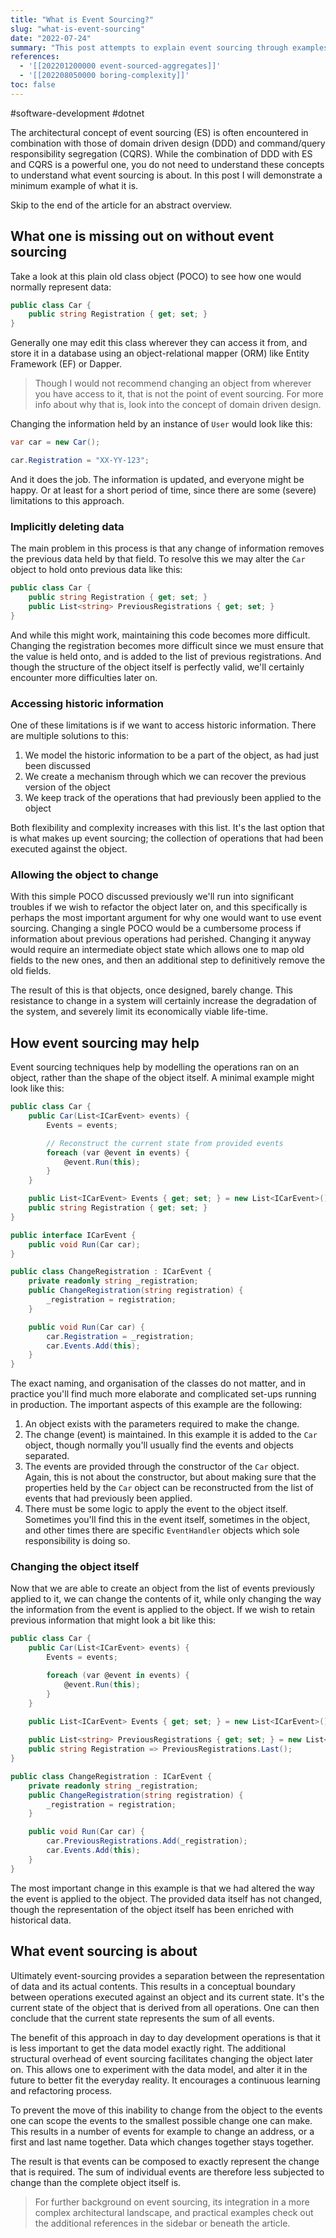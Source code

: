 ```yaml
---
title: "What is Event Sourcing?"
slug: "what-is-event-sourcing"
date: "2022-07-24"
summary: "This post attempts to explain event sourcing through examples showing what it is and what it is not, while highlighting some of the strengths and reasons for using it."
references: 
  - '[[202201200000 event-sourced-aggregates]]'
  - '[[202208050000 boring-complexity]]'
toc: false
---
```


#software-development #dotnet

The architectural concept of event sourcing (ES) is often encountered in combination with those of domain driven design (DDD) and command/query responsibility segregation (CQRS). While the combination of DDD with ES and CQRS is a powerful one, you do not need to understand these concepts to understand what event sourcing is about. In this post I will demonstrate a minimum example of what it is.

Skip to the end of the article for an abstract overview.

## What one is missing out on without event sourcing
Take a look at this plain old class object (POCO) to see how one would normally represent data:

```csharp
public class Car {
    public string Registration { get; set; }
}
```

Generally one may edit this class wherever they can access it from, and store it in a database using an object-relational mapper (ORM) like Entity Framework (EF) or Dapper.

> Though I would not recommend changing an object from wherever you have access to it, that is not the point of event sourcing. For more info about why that is, look into the concept of domain driven design.

Changing the information held by an instance of `User` would look like this:

```csharp
var car = new Car();

car.Registration = "XX-YY-123";
```

And it does the job. The information is updated, and everyone might be happy. Or at least for a short period of time, since there are some (severe) limitations to this approach.

### Implicitly deleting data
The main problem in this process is that any change of information removes the previous data held by that field. To resolve this we may alter the `Car` object to hold onto previous data like this:

```csharp
public class Car {
    public string Registration { get; set; }
    public List<string> PreviousRegistrations { get; set; }
}
```

And while this might work, maintaining this code becomes more difficult. Changing the registration becomes more difficult since we must ensure that the value is held onto, and is added to the list of previous registrations. And though the structure of the object itself is perfectly valid, we'll certainly encounter more difficulties later on.

### Accessing historic information
One of these limitations is if we want to access historic information. There are multiple solutions to this:

1. We model the historic information to be a part of the object, as had just been discussed
2. We create a mechanism through which we can recover the previous version of the object
3. We keep track of the operations that had previously been applied to the object

Both flexibility and complexity increases with this list. It's the last option that is what makes up event sourcing; the collection of operations that had been executed against the object.

### Allowing the object to change
With this simple POCO discussed previously we'll run into significant troubles if we wish to refactor the object later on, and this specifically is perhaps the most important argument for why one would want to use event sourcing. Changing a single POCO would be a cumbersome process if information about previous operations had perished. Changing it anyway would require an intermediate object state which allows one to map old fields to the new ones, and then an additional step to definitively remove the old fields.

The result of this is that objects, once designed, barely change. This resistance to change in a system will certainly increase the degradation of the system, and severely limit its economically viable life-time.

## How event sourcing may help
Event sourcing techniques help by modelling the operations ran on an object, rather than the shape of the object itself. A minimal example might look like this:

```csharp
public class Car {
    public Car(List<ICarEvent> events) {
        Events = events;

        // Reconstruct the current state from provided events
        foreach (var @event in events) {
            @event.Run(this);
        }
    }

    public List<ICarEvent> Events { get; set; } = new List<ICarEvent>();
    public string Registration { get; set; }
}

public interface ICarEvent {
    public void Run(Car car);
}

public class ChangeRegistration : ICarEvent {
    private readonly string _registration;
    public ChangeRegistration(string registration) {
        _registration = registration;
    }

    public void Run(Car car) {
        car.Registration = _registration;
        car.Events.Add(this);
    }
}
```

The exact naming, and organisation of the classes do not matter, and in practice you'll find much more elaborate and complicated set-ups running in production. The important aspects of this example are the following:

1. An object exists with the parameters required to make the change.
2. The change (event) is maintained. In this example it is added to the `Car` object, though normally you'll usually find the events and objects separated.
3. The events are provided through the constructor of the `Car` object. Again, this is not about the constructor, but about making sure that the properties held by the `Car` object can be reconstructed from the list of events that had previously been applied.
4. There must be some logic to apply the event to the object itself. Sometimes you'll find this in the event itself, sometimes in the object, and other times there are specific `EventHandler` objects which sole responsibility is doing so.

### Changing the object itself
Now that we are able to create an object from the list of events previously applied to it, we can change the contents of it, while only changing the way the information from the event is applied to the object. If we wish to retain previous information that might look a bit like this:

```csharp
public class Car {
    public Car(List<ICarEvent> events) {
        Events = events;

        foreach (var @event in events) {
            @event.Run(this);
        }
    }

    public List<ICarEvent> Events { get; set; } = new List<ICarEvent>();
    
    public List<string> PreviousRegistrations { get; set; } = new List<string>();
    public string Registration => PreviousRegistrations.Last();
}

public class ChangeRegistration : ICarEvent {
    private readonly string _registration;
    public ChangeRegistration(string registration) {
        _registration = registration;
    }

    public void Run(Car car) {
        car.PreviousRegistrations.Add(_registration);
        car.Events.Add(this);
    }
}
```

The most important change in this example is that we had altered the way the event is applied to the object. The provided data itself has not changed, though the representation of the object itself has been enriched with historical data.

## What event sourcing is about
Ultimately event-sourcing provides a separation between the representation of data and its actual contents. This results in a conceptual boundary between operations executed against an object and its current state. It's the current state of the object that is derived from all operations. One can then conclude that the current state represents the sum of all events.

The benefit of this approach in day to day development operations is that it is less important to get the data model exactly right. The additional structural overhead of event sourcing facilitates changing the object later on. This allows one to experiment with the data model, and alter it in the future to better fit the everyday reality. It encourages a continuous learning and refactoring process.

To prevent the move of this inability to change from the object to the events one can scope the events to the smallest possible change one can make. This results in a number of events for example to change an address, or a first and last name together. Data which changes together stays together.

The result is that events can be composed to exactly represent the change that is required. The sum of individual events are therefore less subjected to change than the complete object itself is.

> For further background on event sourcing, its integration in a more complex architectural landscape, and practical examples check out the additional references in the sidebar or beneath the article.
